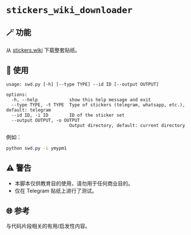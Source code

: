 # `stickers_wiki_downloader`

## 🪄 功能

从 [stickers.wiki](https://stickers.wiki/) 下载整套贴纸。

## 📖 使用

```text
usage: swd.py [-h] [--type TYPE] --id ID [--output OUTPUT]

options:
  -h, --help            show this help message and exit
  --type TYPE, -t TYPE  Type of stickers (telegram, whatsapp, etc.), default: telegram
  --id ID, -i ID        ID of the sticker set
  --output OUTPUT, -o OUTPUT
                        Output directory, default: current directory
```

例如：

```bash
python swd.py -i ymypm1
```

## ⚠️ 警告

- 本脚本仅供教育目的使用，请勿用于任何商业目的。
- 仅在 Telegram 贴纸上进行了测试。

## 🌐 参考

与代码片段相关的有用/启发性内容。
